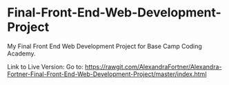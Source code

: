 # Final-Front-End-Web-Development-Project

My Final Front End Web Development Project for Base Camp Coding Academy.

Link to Live Version: Go to:
https://rawgit.com/AlexandraFortner/Alexandra-Fortner-Final-Front-End-Web-Development-Project/master/index.html
